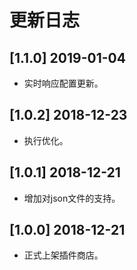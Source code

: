 # 更新日志

## [1.1.0] 2019-01-04
- 实时响应配置更新。

## [1.0.2] 2018-12-23
- 执行优化。

## [1.0.1] 2018-12-21
- 增加对json文件的支持。

## [1.0.0] 2018-12-21
- 正式上架插件商店。